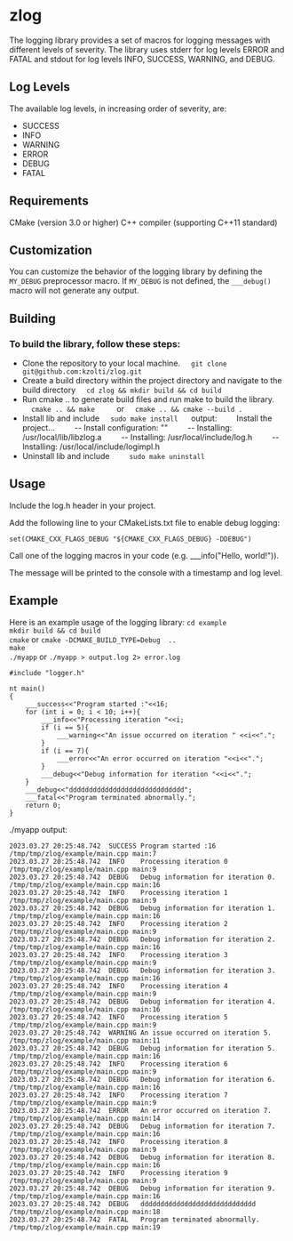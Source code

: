 zlog
====

The logging library provides a set of macros for logging messages with different levels of severity.
The library uses stderr for log levels  ERROR and FATAL and stdout for log levels INFO, SUCCESS, WARNING, and DEBUG.

## Log Levels

The available log levels, in increasing order of severity, are:

* SUCCESS
* INFO
* WARNING
* ERROR
* DEBUG
* FATAL

## Requirements

CMake (version 3.0 or higher)
C++ compiler (supporting C++11 standard)

## Customization

You can customize the behavior of the logging library by defining the `MY_DEBUG` preprocessor macro. If `MY_DEBUG` is not defined, the `___debug()` macro will not generate any output.

## Building

### To build the library, follow these steps:

* Clone the repository to your local machine.
  &nbsp;&nbsp;&nbsp;&nbsp;```git clone git@github.com:kzolti/zlog.git```
* Create a build directory within the project directory and navigate to the build directory
  &nbsp;&nbsp;&nbsp;&nbsp;```cd zlog && mkdir build && cd build```
* Run cmake .. to generate build files and run make to build the library.
  &nbsp;&nbsp;&nbsp;&nbsp;```cmake .. && make```
  &nbsp;&nbsp;&nbsp;&nbsp;&nbsp;&nbsp;&nbsp;&nbsp;  or
  &nbsp;&nbsp;&nbsp;&nbsp;```cmake .. && cmake --build .```
* Install lib and include
  &nbsp;&nbsp;&nbsp;&nbsp;```sudo make install```
  &nbsp;&nbsp;&nbsp;&nbsp; output:
  &nbsp;&nbsp;&nbsp;&nbsp;&nbsp;&nbsp;&nbsp;&nbsp;Install the project...
  &nbsp;&nbsp;&nbsp;&nbsp;&nbsp;&nbsp;&nbsp;&nbsp;-- Install configuration: ""
  &nbsp;&nbsp;&nbsp;&nbsp;&nbsp;&nbsp;&nbsp;&nbsp;-- Installing: /usr/local/lib/libzlog.a
  &nbsp;&nbsp;&nbsp;&nbsp;&nbsp;&nbsp;&nbsp;&nbsp;-- Installing: /usr/local/include/log.h
  &nbsp;&nbsp;&nbsp;&nbsp;&nbsp;&nbsp;&nbsp;&nbsp;-- Installing: /usr/local/include/logimpl.h
* Uninstall lib and include
  &nbsp;&nbsp;&nbsp;&nbsp;&nbsp;&nbsp;&nbsp;&nbsp;```sudo make uninstall```

## Usage

Include the log.h header in your project.

Add the following line to your CMakeLists.txt file to enable debug logging:

```set(CMAKE_CXX_FLAGS_DEBUG "${CMAKE_CXX_FLAGS_DEBUG} -DDEBUG")```

Call one of the logging macros in your code (e.g. ___info("Hello, world!")).

The message will be printed to the console with a timestamp and log level.

## Example

Here is an example usage of the logging library:
```cd example```  
```mkdir build && cd build```  
```cmake``` or  ```cmake -DCMAKE_BUILD_TYPE=Debug  ..```  
```make```  
```./myapp``` or  ```./myapp > output.log 2> error.log```  

```
#include "logger.h"

nt main()
{
    ___success<<"Program started :"<<16;
    for (int i = 0; i < 10; i++){
        ___info<<"Processing iteration "<<i;
        if (i == 5){
            ___warning<<"An issue occurred on iteration " <<i<<".";
        }
        if (i == 7){
            ___error<<"An error occurred on iteration "<<i<<".";
        }
        ___debug<<"Debug information for iteration "<<i<<".";
    }
    ___debug<<"ddddddddddddddddddddddddddddd";
    ___fatal<<"Program terminated abnormally.";
    return 0;
}
```

./myapp output:
```  
2023.03.27 20:25:48.742  SUCCESS Program started :16 /tmp/tmp/zlog/example/main.cpp main:7 
2023.03.27 20:25:48.742  INFO    Processing iteration 0 /tmp/tmp/zlog/example/main.cpp main:9 
2023.03.27 20:25:48.742  DEBUG   Debug information for iteration 0. /tmp/tmp/zlog/example/main.cpp main:16 
2023.03.27 20:25:48.742  INFO    Processing iteration 1 /tmp/tmp/zlog/example/main.cpp main:9 
2023.03.27 20:25:48.742  DEBUG   Debug information for iteration 1. /tmp/tmp/zlog/example/main.cpp main:16 
2023.03.27 20:25:48.742  INFO    Processing iteration 2 /tmp/tmp/zlog/example/main.cpp main:9 
2023.03.27 20:25:48.742  DEBUG   Debug information for iteration 2. /tmp/tmp/zlog/example/main.cpp main:16 
2023.03.27 20:25:48.742  INFO    Processing iteration 3 /tmp/tmp/zlog/example/main.cpp main:9 
2023.03.27 20:25:48.742  DEBUG   Debug information for iteration 3. /tmp/tmp/zlog/example/main.cpp main:16 
2023.03.27 20:25:48.742  INFO    Processing iteration 4 /tmp/tmp/zlog/example/main.cpp main:9 
2023.03.27 20:25:48.742  DEBUG   Debug information for iteration 4. /tmp/tmp/zlog/example/main.cpp main:16 
2023.03.27 20:25:48.742  INFO    Processing iteration 5 /tmp/tmp/zlog/example/main.cpp main:9 
2023.03.27 20:25:48.742  WARNING An issue occurred on iteration 5. /tmp/tmp/zlog/example/main.cpp main:11 
2023.03.27 20:25:48.742  DEBUG   Debug information for iteration 5. /tmp/tmp/zlog/example/main.cpp main:16 
2023.03.27 20:25:48.742  INFO    Processing iteration 6 /tmp/tmp/zlog/example/main.cpp main:9 
2023.03.27 20:25:48.742  DEBUG   Debug information for iteration 6. /tmp/tmp/zlog/example/main.cpp main:16 
2023.03.27 20:25:48.742  INFO    Processing iteration 7 /tmp/tmp/zlog/example/main.cpp main:9 
2023.03.27 20:25:48.742  ERROR   An error occurred on iteration 7. /tmp/tmp/zlog/example/main.cpp main:14 
2023.03.27 20:25:48.742  DEBUG   Debug information for iteration 7. /tmp/tmp/zlog/example/main.cpp main:16 
2023.03.27 20:25:48.742  INFO    Processing iteration 8 /tmp/tmp/zlog/example/main.cpp main:9 
2023.03.27 20:25:48.742  DEBUG   Debug information for iteration 8. /tmp/tmp/zlog/example/main.cpp main:16 
2023.03.27 20:25:48.742  INFO    Processing iteration 9 /tmp/tmp/zlog/example/main.cpp main:9 
2023.03.27 20:25:48.742  DEBUG   Debug information for iteration 9. /tmp/tmp/zlog/example/main.cpp main:16 
2023.03.27 20:25:48.742  DEBUG   ddddddddddddddddddddddddddddd /tmp/tmp/zlog/example/main.cpp main:18 
2023.03.27 20:25:48.742  FATAL   Program terminated abnormally. /tmp/tmp/zlog/example/main.cpp main:19
```
